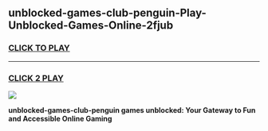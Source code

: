 
## unblocked-games-club-penguin-Play-Unblocked-Games-Online-2fjub
<h3>
<a href="https://premium76.site?title=unblocked-games-club-penguin&ref=24A">CLICK TO PLAY</a></h3>
<hr>

<h3>
<a href="https://premium76.site?title=unblocked-games-club-penguin&ref=24A">CLICK 2 PLAY</a>
  
</h3>

<a href="https://premium76.site?title=unblocked-games-club-penguin&ref=24A"><img src="https://clearcache.store/games.png"></a>


**unblocked-games-club-penguin games unblocked: Your Gateway to Fun and Accessible Online Gaming**
